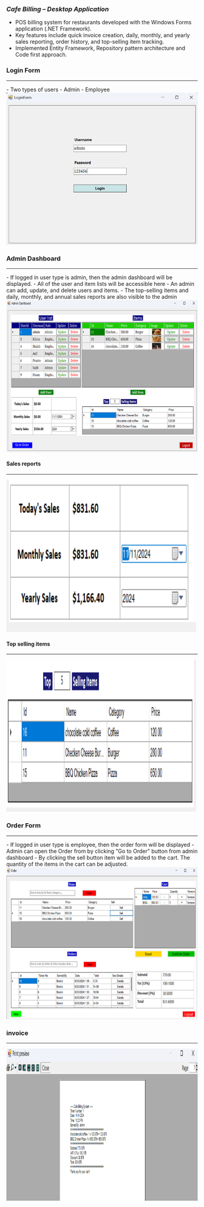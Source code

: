 ### *Cafe Billing – Desktop Application*
- POS billing system for restaurants developed with the Windows Forms application (.NET    Framework).
- Key features include quick invoice creation, daily, monthly, and yearly sales reporting, order history, and top-selling item tracking.
- Implemented Entity Framework, Repository pattern architecture and Code first approach.
 
### Login Form
<hr>
- Two types of users
    - Admin
    - Employee
<img src="https://github.com/rasel3780/CafeBilling/blob/documentation/Project%20images/loginForm.png" alt="Login Form" width="600" height="400">

### Admin Dashboard
<hr>
- If logged in user type is admin, then the admin dashboard will be displayed.
    - All of the user and item lists will be accessible here
    - An admin can add, update, and delete users and items.
    - The top-selling items and daily, monthly, and annual sales reports are also visible to the admin
<img src="https://github.com/rasel3780/CafeBilling/blob/documentation/Project%20images/adminDash.png" alt="admin dashboard" width="800" height="400">

#### Sales reports 
<hr>
<img src="https://github.com/rasel3780/CafeBilling/blob/main/Project%20images/salesReport.png" alt="Sales reports" width="500" height="400">

#### Top selling items
<hr>
<img src="https://github.com/rasel3780/CafeBilling/blob/main/Project%20images/topSellingItems.png" alt="Top selling items" width="500" height="400">

### Order Form
<hr>
- If logged in user type is employee, then the order form will be displayed
    - Admin can open the Order from by clicking "Go to Order" button from admin dashboard
    - By clicking the sell button item will be added to the cart. The quantity of the items in the cart can be adjusted.

<img src="https://github.com/rasel3780/CafeBilling/blob/documentation/Project%20images/orderForm.png" alt="Order Form" width="800" height="400">

### invoice
<hr>
<img src="https://github.com/rasel3780/CafeBilling/blob/main/Project%20images/invoice.png" alt="Invoice" width="800" height="400">

